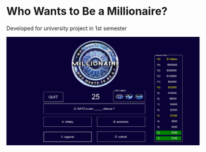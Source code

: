 # Who Wants to Be a Millionaire?
Developed for university project in 1st semester

<img src="WWM.png" alt="WWM Destop App" title="WWM Desktop App">
